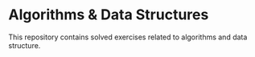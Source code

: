 # Algorithms & Data Structures

This repository contains solved exercises related to algorithms and data structure. 
